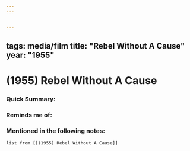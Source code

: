```yaml
---
---


---
```

tags: media/film
title: "Rebel Without A Cause"
year: "1955" 
---
# (1955) Rebel Without A Cause
### Quick Summary:


### Reminds me of:

### Mentioned in the following notes:
```dataview
list from [[(1955) Rebel Without A Cause]]
```

